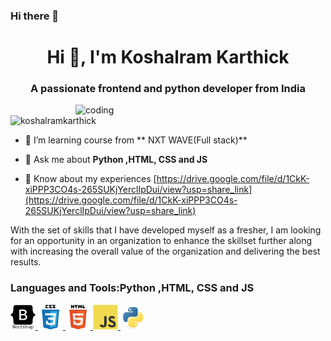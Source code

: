 ### Hi there 👋

<!--
**koshalramkarthick/koshalramkarthick** is a ✨ _special_ ✨ repository because its `README.md` (this file) appears on your GitHub profile.

Here are some ideas to get you started:

- 🔭 I’m currently working on ...
- 🌱 I’m currently learning ...
- 👯 I’m looking to collaborate on ...
- 🤔 I’m looking for help with ...
- 💬 Ask me about ...
- 📫 How to reach me: ...
- 😄 Pronouns: ...
- ⚡ Fun fact: ...
-->
<h1 align="center">Hi 👋, I'm Koshalram Karthick</h1>
<h3 align="center">A passionate frontend and python developer from India</h3>
<img align="right" alt="coding" width="400" src="https://t4.ftcdn.net/jpg/02/78/37/47/360_F_278374738_ypRn0utOVnebuhmpSrDiwkzFsdqEm0aa.jpg">

<p align="left"> <img src="https://komarev.com/ghpvc/?username=koshalramkarthick&label=Profile%20views&color=0e75b6&style=flat" alt="koshalramkarthick" /> </p>

- 🌱 I’m learning course from ** NXT WAVE(Full stack)**

- 💬 Ask me about **Python ,HTML, CSS and JS**

- 📄 Know about my experiences [https://drive.google.com/file/d/1CkK-xiPPP3CO4s-265SUKjYerclIpDui/view?usp=share_link](https://drive.google.com/file/d/1CkK-xiPPP3CO4s-265SUKjYerclIpDui/view?usp=share_link)
<p align="left">With the set of skills that I have developed myself as a fresher, I am looking for an opportunity in an organization to enhance the skillset further along with increasing the overall value of the organization and delivering the best results.
</p>

<h3 align="left">Languages and Tools:Python ,HTML, CSS and JS</h3>
<p align="left"> <a href="https://getbootstrap.com" target="_blank" rel="noreferrer"> <img src="https://raw.githubusercontent.com/devicons/devicon/master/icons/bootstrap/bootstrap-plain-wordmark.svg" alt="bootstrap" width="40" height="40"/> </a> <a href="https://www.w3schools.com/css/" target="_blank" rel="noreferrer"> <img src="https://raw.githubusercontent.com/devicons/devicon/master/icons/css3/css3-original-wordmark.svg" alt="css3" width="40" height="40"/> </a> <a href="https://www.w3.org/html/" target="_blank" rel="noreferrer"> <img src="https://raw.githubusercontent.com/devicons/devicon/master/icons/html5/html5-original-wordmark.svg" alt="html5" width="40" height="40"/> </a> <a href="https://developer.mozilla.org/en-US/docs/Web/JavaScript" target="_blank" rel="noreferrer"> <img src="https://raw.githubusercontent.com/devicons/devicon/master/icons/javascript/javascript-original.svg" alt="javascript" width="40" height="40"/> </a> <a href="https://www.python.org" target="_blank" rel="noreferrer"> <img src="https://raw.githubusercontent.com/devicons/devicon/master/icons/python/python-original.svg" alt="python" width="40" height="40"/> </a> </p>
